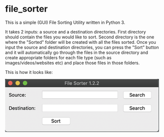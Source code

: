 # file_sorter
<p>This is a simple (GUI) File Sorting Utility written in Python 3.</p>
<p>It takes 2 inputs: a source and a destination directories. 
   First directory should contain the files you would like to sort. 
   Second directory is the one where the "Sorted" folder will be created with all the files sorted.
   Once you input the source and destination directories, you can press the "Sort" button and it will automatically go through the files in the source directory and create appropriate folders for each file type (such as images/videos/websites etc) and place those files in those folders.</p>
<p> This is how it looks like: </p>
<img src="https://raw.githubusercontent.com/alexkazar11/file_sorter/master/screenshot.png">

